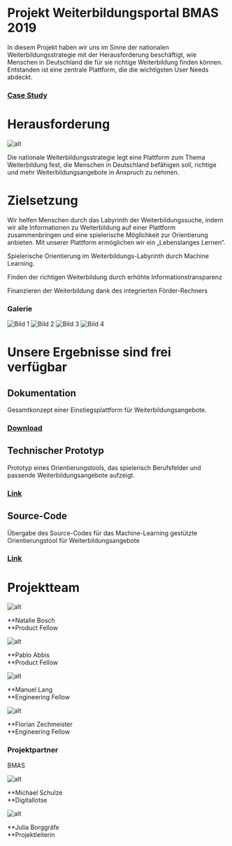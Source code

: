 # **Projekt Weiterbildungsportal BMAS 2019**


In diesem Projekt haben wir uns im Sinne der nationalen Weiterbildungsstrategie mit der Herausforderung beschäftigt, wie Menschen in Deutschland die für sie richtige Weiterbildung finden können. Entstanden ist eine zentrale Plattform, die die wichtigsten User Needs abdeckt.


### [Case Study](https://medium.com/tech4germany/fallstudie-weiterbildung-einstiegsplattform-f%C3%BCr-weiterbildung-b7455b47161b)


# Herausforderung

![alt](01_herausforderung.png)

Die nationale Weiterbildungsstrategie legt eine Plattform zum Thema Weiterbildung fest, die Menschen in Deutschland befähigen soll, richtige und mehr Weiterbildungsangebote in Anspruch zu nehmen.


# Zielsetzung

Wir helfen Menschen durch das Labyrinth der Weiterbildungssuche, indem wir alle Informationen zu Weiterbildung auf einer Plattform zusammenbringen und eine spielerische Möglichkeit zur Orientierung anbieten. Mit unserer Plattform ermöglichen wir ein „Lebenslanges Lernen“.

Spielerische Orientierung im Weiterbildungs-Labyrinth durch Machine Learning.

Finden der richtigen Weiterbildung durch erhöhte Informationstransparenz

Finanzieren der Weiterbildung dank des integrierten Förder-Rechners

### Galerie

![Bild 1](02_BMAS-1-1280x735.png)
![Bild 2](02_1_Group.png)
![Bild 3](02_2_BMAS-3.png)
![Bild 4](02_3_BMAS-4.png)


# Unsere Ergebnisse sind frei verfügbar


## Dokumentation

Gesamtkonzept einer Einstiegsplattform für Weiterbildungsangebote.


### [Download](f1_BMAS_Weiterbildung-Projektdokumentation_T4GWebseite.pdf)


## Technischer Prototyp

Prototyp eines Orientierungstools, das spielerisch Berufsfelder und passende Weiterbildungsangebote aufzeigt.


### [Link](http://t4g-2019-bmas.s3-website.us-east-2.amazonaws.com/) 


## Source-Code

Übergabe des Source-Codes für das Machine-Learning gestützte Orientierungstool für Weiterbildungsangebote


### [Link](https://github.com/tech4germany/Tech4Germany-Weiterbildung)


# Projektteam

![alt](03_Natalie_Bosch.png)

**Natalie Bosch \
**Product Fellow

![alt](04_Pablo_Abbis.png)

**Pablo Abbis \
**Product Fellow

![alt](05_Manuel_Lang.png)

**Manuel Lang \
**Engineering Fellow

![alt](06_Florian_Zechmeister.png)

**Florian Zechmeister \
**Engineering Fellow


### Projektpartner

BMAS

![alt](07_Michael-Schulze.png)

**Michael Schulze \
**Digitallotse

![alt](08_borggraefe_online.png)

**Julia Borggräfe \
**Projektleiterin

